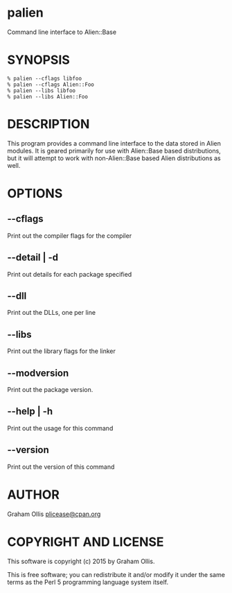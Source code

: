 # palien

Command line interface to Alien::Base

# SYNOPSIS

    % palien --cflags libfoo
    % palien --cflags Alien::Foo
    % palien --libs libfoo
    % palien --libs Alien::Foo

# DESCRIPTION

This program provides a command line interface to the data stored in
Alien modules.  It is geared primarily for use with Alien::Base based
distributions, but it will attempt to work with non-Alien::Base based
Alien distributions as well.

# OPTIONS

## --cflags

Print out the compiler flags for the compiler

## --detail | -d

Print out details for each package specified

## --dll

Print out the DLLs, one per line

## --libs

Print out the library flags for the linker

## --modversion

Print out the package version.

## --help | -h

Print out the usage for this command

## --version

Print out the version of this command

# AUTHOR

Graham Ollis <plicease@cpan.org>

# COPYRIGHT AND LICENSE

This software is copyright (c) 2015 by Graham Ollis.

This is free software; you can redistribute it and/or modify it under
the same terms as the Perl 5 programming language system itself.
